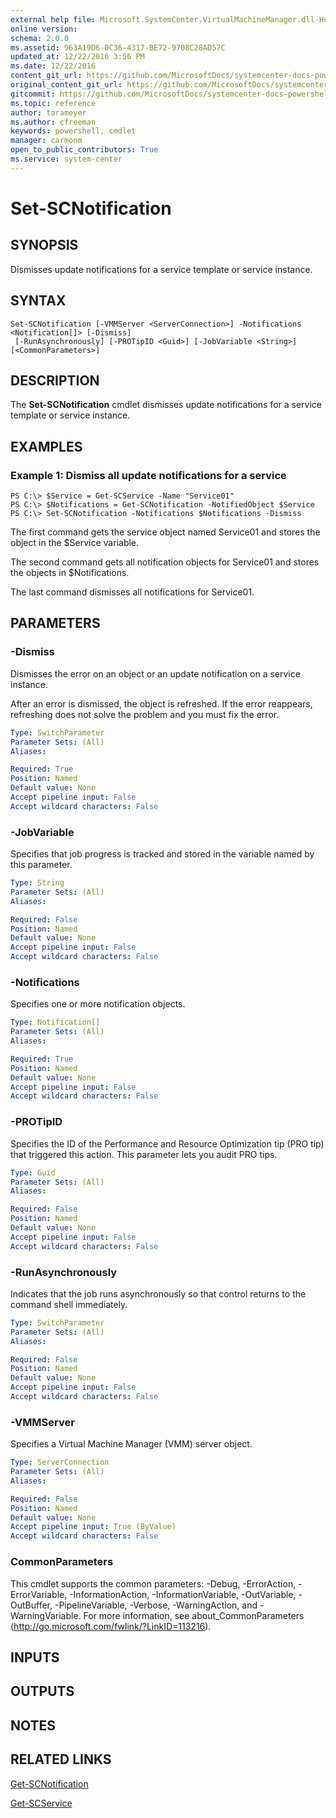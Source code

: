 ```yaml
---
external help file: Microsoft.SystemCenter.VirtualMachineManager.dll-Help.xml
online version: 
schema: 2.0.0
ms.assetid: 963A19D6-0C36-4317-BE72-9708C28AD57C
updated_at: 12/22/2016 3:56 PM
ms.date: 12/22/2016
content_git_url: https://github.com/MicrosoftDocs/systemcenter-docs-powershell/blob/master/systemcenter-cmdlets/SystemCenter2016/VirtualMachineManager/vlatest/Set-SCNotification.md
original_content_git_url: https://github.com/MicrosoftDocs/systemcenter-docs-powershell/blob/master/systemcenter-cmdlets/SystemCenter2016/VirtualMachineManager/vlatest/Set-SCNotification.md
gitcommit: https://github.com/MicrosoftDocs/systemcenter-docs-powershell/blob/96e5647587661652225fbdd2c797cd4d59d542bc/systemcenter-cmdlets/SystemCenter2016/VirtualMachineManager/vlatest/Set-SCNotification.md
ms.topic: reference
author: tarameyer
ms.author: cfreeman
keywords: powershell, cmdlet
manager: carmonm
open_to_public_contributors: True
ms.service: system-center
---
```


# Set-SCNotification

## SYNOPSIS
Dismisses update notifications for a service template or service instance.

## SYNTAX

```
Set-SCNotification [-VMMServer <ServerConnection>] -Notifications <Notification[]> [-Dismiss]
 [-RunAsynchronously] [-PROTipID <Guid>] [-JobVariable <String>] [<CommonParameters>]
```

## DESCRIPTION
The **Set-SCNotification** cmdlet dismisses update notifications for a service template or service instance.

## EXAMPLES

### Example 1: Dismiss all update notifications for a service
```
PS C:\> $Service = Get-SCService -Name "Service01"
PS C:\> $Notifications = Get-SCNotification -NotifiedObject $Service
PS C:\> Set-SCNotification -Notifications $Notifications -Dismiss
```

The first command gets the service object named Service01 and stores the object in the $Service variable.

The second command gets all notification objects for Service01 and stores the objects in $Notifications.

The last command dismisses all notifications for Service01.

## PARAMETERS

### -Dismiss
Dismisses the error on an object or an update notification on a service instance.

After an error is dismissed, the object is refreshed.
If the error reappears, refreshing does not solve the problem and you must fix the error.

```yaml
Type: SwitchParameter
Parameter Sets: (All)
Aliases: 

Required: True
Position: Named
Default value: None
Accept pipeline input: False
Accept wildcard characters: False
```

### -JobVariable
Specifies that job progress is tracked and stored in the variable named by this parameter.

```yaml
Type: String
Parameter Sets: (All)
Aliases: 

Required: False
Position: Named
Default value: None
Accept pipeline input: False
Accept wildcard characters: False
```

### -Notifications
Specifies one or more notification objects.

```yaml
Type: Notification[]
Parameter Sets: (All)
Aliases: 

Required: True
Position: Named
Default value: None
Accept pipeline input: False
Accept wildcard characters: False
```

### -PROTipID
Specifies the ID of the Performance and Resource Optimization tip (PRO tip) that triggered this action.
This parameter lets you audit PRO tips.

```yaml
Type: Guid
Parameter Sets: (All)
Aliases: 

Required: False
Position: Named
Default value: None
Accept pipeline input: False
Accept wildcard characters: False
```

### -RunAsynchronously
Indicates that the job runs asynchronously so that control returns to the command shell immediately.

```yaml
Type: SwitchParameter
Parameter Sets: (All)
Aliases: 

Required: False
Position: Named
Default value: None
Accept pipeline input: False
Accept wildcard characters: False
```

### -VMMServer
Specifies a Virtual Machine Manager (VMM) server object.

```yaml
Type: ServerConnection
Parameter Sets: (All)
Aliases: 

Required: False
Position: Named
Default value: None
Accept pipeline input: True (ByValue)
Accept wildcard characters: False
```

### CommonParameters
This cmdlet supports the common parameters: -Debug, -ErrorAction, -ErrorVariable, -InformationAction, -InformationVariable, -OutVariable, -OutBuffer, -PipelineVariable, -Verbose, -WarningAction, and -WarningVariable. For more information, see about_CommonParameters (http://go.microsoft.com/fwlink/?LinkID=113216).

## INPUTS

## OUTPUTS

## NOTES

## RELATED LINKS

[Get-SCNotification](xref:SystemCenter2016/VirtualMachineManager/vlatest/Get-SCNotification.md)

[Get-SCService](xref:SystemCenter2016/VirtualMachineManager/vlatest/Get-SCService.md)

